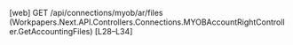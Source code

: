 [web] GET /api/connections/myob/ar/files  (Workpapers.Next.API.Controllers.Connections.MYOBAccountRightController.GetAccountingFiles)  [L28–L34]

